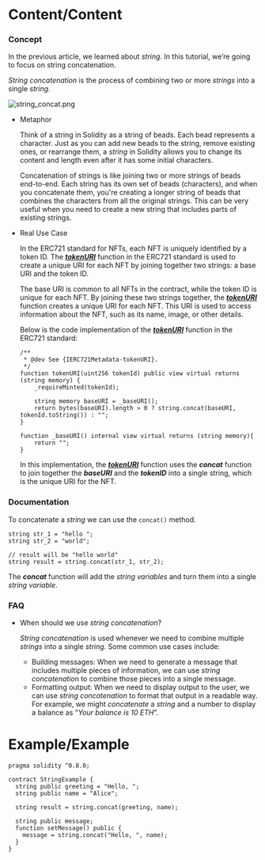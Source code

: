 # Content/Content

### Concept

In the previous article, we learned about *string*. In this tutorial, we’re going to focus on string concatenation.

*String concatenation* is the process of combining two or more *strings* into a single *string*. 

![string_concat.png](./img/3-1.jpeg)

- Metaphor
    
    Think of a string in Solidity as a string of beads. Each bead represents a character. Just as you can add new beads to the string, remove existing ones, or rearrange them, a *string* in Solidity allows you to change its content and length even after it has some initial characters.
    
    Concatenation of strings is like joining two or more strings of beads end-to-end. Each string has its own set of beads (characters), and when you concatenate them, you're creating a longer string of beads that combines the characters from all the original strings. This can be very useful when you need to create a new string that includes parts of existing strings.
    
- Real Use Case
    
    In the ERC721 standard for NFTs, each NFT is uniquely identified by a token ID. The ***[tokenURI](https://github.com/OpenZeppelin/openzeppelin-contracts/blob/9e3f4d60c581010c4a3979480e07cc7752f124cc/contracts/token/ERC721/ERC721.sol#L96)*** function in the ERC721 standard is used to create a unique URI for each NFT by joining together two strings: a base URI  and the token ID.
    
    The base URI is common to all NFTs in the contract, while the token ID is unique for each NFT. By joining these two strings together, the ***[tokenURI](https://github.com/OpenZeppelin/openzeppelin-contracts/blob/9e3f4d60c581010c4a3979480e07cc7752f124cc/contracts/token/ERC721/ERC721.sol#L96)*** function creates a unique URI for each NFT. This URI is used to access information about the NFT, such as its name, image, or other details.
    
    Below is the code implementation of the ***[tokenURI](https://github.com/OpenZeppelin/openzeppelin-contracts/blob/9e3f4d60c581010c4a3979480e07cc7752f124cc/contracts/token/ERC721/ERC721.sol#L96)*** function in the ERC721 standard:
    
    ```solidity
    /**
     * @dev See {IERC721Metadata-tokenURI}.
     */
    function tokenURI(uint256 tokenId) public view virtual returns (string memory) {
        _requireMinted(tokenId);
    
        string memory baseURI = _baseURI();
        return bytes(baseURI).length > 0 ? string.concat(baseURI, tokenId.toString()) : "";
    }
    
    function _baseURI() internal view virtual returns (string memory){
        return "";
    }
    ```
    
    In this implementation, the ***[tokenURI](https://github.com/OpenZeppelin/openzeppelin-contracts/blob/9e3f4d60c581010c4a3979480e07cc7752f124cc/contracts/token/ERC721/ERC721.sol#L96)*** function uses the ***concat*** function to join together the ***baseURI*** and the ***tokenID*** into a single string, which is the unique URI for the NFT.
    

### Documentation

To concatenate a *string* we can use the `concat()` method.

```solidity
string str_1 = "hello ";
string str_2 = "world";

// result will be "hello world"
string result = string.concat(str_1, str_2);
```

The ***concat*** function will add the *string* *variables* and turn them into a single *string* *variable*.

### FAQ

- When should we use *string concatenation*?
    
    *String concatenation* is used whenever we need to combine multiple *strings* into a single *string*. Some common use cases include:
    
    - Building messages: When we need to generate a message that includes multiple pieces of information, we can use *string concatenatio*n to combine those pieces into a single message.
    - Formatting output: When we need to display output to the user, we can use *string* *concatenation* to format that output in a readable way. For example, we might *concatenate* a *string* and a number to display a balance as "*Your balance is 10 ETH*".

# Example/Example

```solidity
pragma solidity ^0.8.0;

contract StringExample {
  string public greeting = "Hello, ";
  string public name = "Alice";
    
  string result = string.concat(greeting, name);
    
  string public message;
  function setMessage() public {
    message = string.concat("Hello, ", name);
  }
}
```
